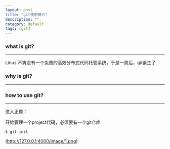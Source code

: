 ```yaml
---
layout: post
title: "git使用简介"
description: ""
category: default
tags: [git]
---
```


### what is git?
------
Linus 不爽没有一个免费的高效分布式代码托管系统，于是一周后，git诞生了

### why is git?
------

### how to use git?
------
进入正题：  

开始管理一个project代码，必须要有一个git仓库  
```
$ git init
```
(http://127.0.0.1:4000/image/1.png)
